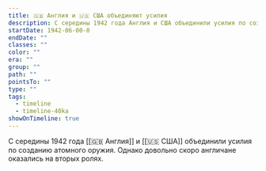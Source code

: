 ```yaml
---
title: 🇬🇧 Англия и 🇺🇸 США объединяют усилия
description: С середины 1942 года Англия и США объединили усилия по созданию атомного оружия
startDate: 1942-06-00-0
endDate: ""
classes: ""
color: ""
era: ""
group: ""
path: ""
pointsTo: ""
type: ""
tags:
  - timeline
  - timeline-40ka
showOnTimeline: true
---
```


С середины 1942 года [[🇬🇧 Англия]] и [[🇺🇸 США]] объединили усилия по созданию атомного оружия. Однако довольно скоро англичане оказались на вторых ролях.